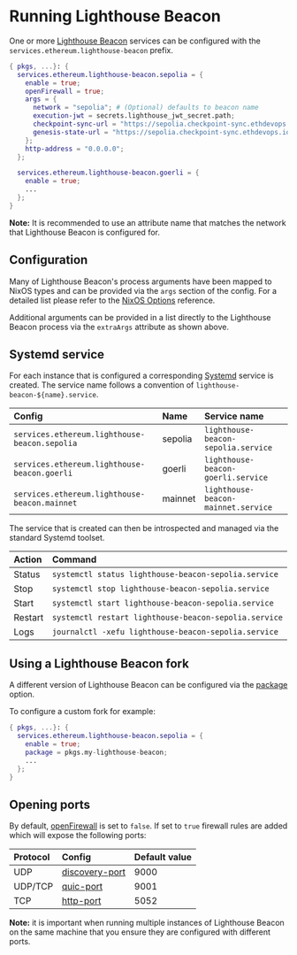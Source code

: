 # Running Lighthouse Beacon

One or more [Lighthouse Beacon](https://lighthouse-book.sigmaprime.io/intro.html) services can be configured with the `services.ethereum.lighthouse-beacon` prefix.

```nix title="server.nix"
{ pkgs, ...}: {
  services.ethereum.lighthouse-beacon.sepolia = {
    enable = true;
    openFirewall = true;
    args = {
      network = "sepolia"; # (Optional) defaults to beacon name
      execution-jwt = secrets.lighthouse_jwt_secret.path;
      checkpoint-sync-url = "https://sepolia.checkpoint-sync.ethdevops.io";
      genesis-state-url = "https://sepolia.checkpoint-sync.ethdevops.io";
    };
    http-address = "0.0.0.0";
  };

  services.ethereum.lighthouse-beacon.goerli = {
    enable = true;
    ...
  };
}
```

**Note:** It is recommended to use an attribute name that matches the network that Lighthouse Beacon is configured for.

## Configuration

Many of Lighthouse Beacon's process arguments have been mapped to NixOS types and can be provided via the `args` section of the config.
For a detailed list please refer to the [NixOS Options](../reference/module-options/lighthouse-beacon.md) reference.

Additional arguments can be provided in a list directly to the Lighthouse Beacon process via the `extraArgs` attribute as shown above.

## Systemd service

For each instance that is configured a corresponding [Systemd](https://systemd.io/) service is created. The service name
follows a convention of `lighthouse-beacon-${name}.service`.

| Config                                        | Name    | Service name                        |
| :-------------------------------------------- | :------ | :---------------------------------- |
| `services.ethereum.lighthouse-beacon.sepolia` | sepolia | `lighthouse-beacon-sepolia.service` |
| `services.ethereum.lighthouse-beacon.goerli`  | goerli  | `lighthouse-beacon-goerli.service`  |
| `services.ethereum.lighthouse-beacon.mainnet` | mainnet | `lighthouse-beacon-mainnet.service` |

The service that is created can then be introspected and managed via the standard Systemd toolset.

| Action  | Command                                               |
| :------ | :---------------------------------------------------- |
| Status  | `systemctl status lighthouse-beacon-sepolia.service`  |
| Stop    | `systemctl stop lighthouse-beacon-sepolia.service`    |
| Start   | `systemctl start lighthouse-beacon-sepolia.service`   |
| Restart | `systemctl restart lighthouse-beacon-sepolia.service` |
| Logs    | `journalctl -xefu lighthouse-beacon-sepolia.service`  |

## Using a Lighthouse Beacon fork

A different version of Lighthouse Beacon can be configured via the [package](../reference/module-options/lighthouse-beacon.md#servicesethereumlighthouse-beaconnamepackage) option.

To configure a custom fork for example:

```nix title="server.nix"
{ pkgs, ...}: {
  services.ethereum.lighthouse-beacon.sepolia = {
    enable = true;
    package = pkgs.my-lighthouse-beacon;
    ...
  };
}
```

## Opening ports

By default, [openFirewall](../reference/module-options/lighthouse-beacon.md#servicesethereumlighthouse-beaconnameopenfirewall) is set to `false`.
If set to `true` firewall rules are added which will expose the following ports:

| Protocol | Config                                                                                                                     | Default value |
| :------- | :------------------------------------------------------------------------------------------------------------------------- | :------------ |
| UDP      | [discovery-port](../reference/module-options/lighthouse-beacon.md#servicesethereumlighthouse-beaconnameargsdiscovery-port) | 9000          |
| UDP/TCP  | [quic-port](../reference/module-options/lighthouse-beacon.md#servicesethereumlighthouse-beaconnameargsquic-port)           | 9001          |
| TCP      | [http-port](../reference/module-options/lighthouse-beacon.md#servicesethereumlighthouse-beaconnameargshttp-port)           | 5052          |

**Note:** it is important when running multiple instances of Lighthouse Beacon on the same machine that you ensure they are configured
with different ports.
